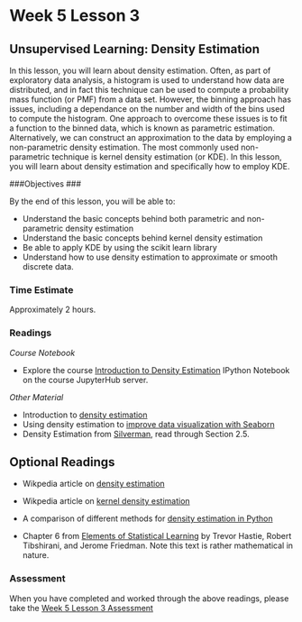 # Week 5 Lesson 3 #
## Unsupervised Learning: Density Estimation ##

In this lesson, you will learn about density estimation. Often, as part
of exploratory data analysis, a histogram is used to understand how data
are distributed, and in fact this technique can be used to compute a
probability mass function (or PMF) from a data set. However, the binning
approach has issues, including a dependance on the number and width of
the bins used to compute the histogram. One approach to overcome these
issues is to fit a function to the binned data, which is known as
parametric estimation. Alternatively, we can construct an approximation
to the data by employing a non-parametric density estimation. The most
commonly used non-parametric technique is kernel density estimation (or
KDE). In this lesson, you will learn about density estimation and
specifically how to employ KDE.

###Objectives ###

By the end of this lesson, you will be able to:

- Understand the basic concepts behind both parametric and non-parametric density estimation
- Understand the basic concepts behind kernel density estimation
- Be able to apply KDE by using the scikit learn library
- Understand how to use density estimation to approximate or smooth discrete data.

### Time Estimate ###

Approximately 2 hours.

### Readings ####

_Course Notebook_

- Explore the course [Introduction to Density Estimation][l2nb]
IPython Notebook on the course JupyterHub server.

_Other Material_

- Introduction to [density estimation][gde]
- Using density estimation to [improve data visualization with Seaborn][skde]
- Density Estimation from [Silverman][sde], read through Section 2.5.

## Optional Readings ##

- Wikpedia article on [density estimation][wde]
- Wikpedia article on [kernel density estimation][wde]
- A comparison of different methods for [density estimation in Python][jde]

- Chapter 6 from [Elements of Statistical Learning][esl] by Trevor
Hastie, Robert Tibshirani, and Jerome Friedman. Note this text is rather
mathematical in nature.

### Assessment ###

When you have completed and worked through the above readings, please take the [Week 5 Lesson 3 Assessment][la]

[l2nb]: ../../notebooks/intro2de.ipynb
[la]: https://learn.illinois.edu/mod/quiz/view.php?id=1325281

[gde]: http://www.lancs.ac.uk/~struijke/density/index.html
[sde]: http://ned.ipac.caltech.edu/level5/March02/Silverman/Silver_contents.html
[jde]: https://jakevdp.github.io/blog/2013/12/01/kernel-density-estimation/

[skde]: http://stanford.edu/~mwaskom/software/seaborn/tutorial/distributions.html

[wde]: https://en.wikipedia.org/wiki/Density_estimation
[wkde]: https://en.wikipedia.org/wiki/Kernel_density_estimation

[esl]: http://statweb.stanford.edu/~tibs/ElemStatLearn/
